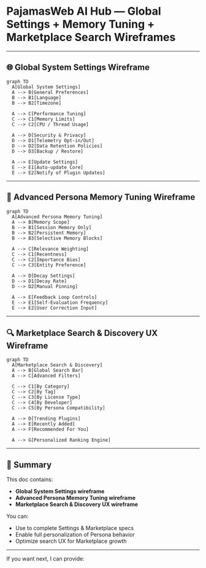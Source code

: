 # PajamasWeb AI Hub — Global Settings + Memory Tuning + Marketplace Search Wireframes

---

## 🌐 Global System Settings Wireframe

```mermaid
graph TD
  A[Global System Settings]
  A --> B[General Preferences]
  B --> B1[Language]
  B --> B2[Timezone]

  A --> C[Performance Tuning]
  C --> C1[Memory Limits]
  C --> C2[CPU / Thread Usage]

  A --> D[Security & Privacy]
  D --> D1[Telemetry Opt-in/Out]
  D --> D2[Data Retention Policies]
  D --> D3[Backup / Restore]

  A --> E[Update Settings]
  E --> E1[Auto-update Core]
  E --> E2[Notify of Plugin Updates]
```

---

## 🌟 Advanced Persona Memory Tuning Wireframe

```mermaid
graph TD
  A[Advanced Persona Memory Tuning]
  A --> B[Memory Scope]
  B --> B1[Session Memory Only]
  B --> B2[Persistent Memory]
  B --> B3[Selective Memory Blocks]

  A --> C[Relevance Weighting]
  C --> C1[Recentness]
  C --> C2[Importance Bias]
  C --> C3[Entity Preference]

  A --> D[Decay Settings]
  D --> D1[Decay Rate]
  D --> D2[Manual Pinning]

  A --> E[Feedback Loop Controls]
  E --> E1[Self-Evaluation Frequency]
  E --> E2[User Correction Input]
```

---

## 🔍 Marketplace Search & Discovery UX Wireframe

```mermaid
graph TD
  A[Marketplace Search & Discovery]
  A --> B[Global Search Bar]
  A --> C[Advanced Filters]

  C --> C1[By Category]
  C --> C2[By Tag]
  C --> C3[By License Type]
  C --> C4[By Developer]
  C --> C5[By Persona Compatibility]

  A --> D[Trending Plugins]
  A --> E[Recently Added]
  A --> F[Recommended For You]

  A --> G[Personalized Ranking Engine]
```

---

## 🌟 Summary

This doc contains:

- **Global System Settings wireframe**
- **Advanced Persona Memory Tuning wireframe**
- **Marketplace Search & Discovery UX wireframe**

You can:

- Use to complete Settings & Marketplace specs
- Enable full personalization of Persona behavior
- Optimize search UX for Marketplace growth

---

If you want next, I can provide:
